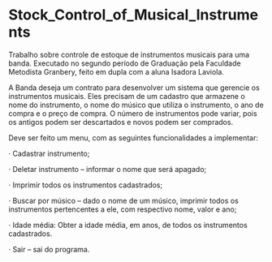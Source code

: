# Stock_Control_of_Musical_Instruments
Trabalho sobre controle de estoque de instrumentos musicais para uma banda. Executado no segundo período de Graduação pela Faculdade Metodista Granbery, feito em dupla com a aluna Isadora Laviola.

A Banda deseja um contrato para desenvolver um sistema que gerencie os instrumentos musicais. Eles precisam de um cadastro que armazene o nome do instrumento, o nome do músico que utiliza o instrumento, o ano de compra e o preço de compra.  O número de instrumentos pode variar, pois os antigos podem ser descartados e novos podem ser comprados.

Deve ser feito um menu, com as seguintes funcionalidades a implementar:

·         Cadastrar instrumento;

·         Deletar instrumento – informar o nome que será apagado;

·         Imprimir todos os instrumentos cadastrados;

·         Buscar por músico – dado o nome de um músico, imprimir todos os instrumentos pertencentes a ele, com respectivo nome, valor e ano;

·         Idade média: Obter a idade média, em anos, de todos os instrumentos cadastrados.

·         Sair – sai do programa.

